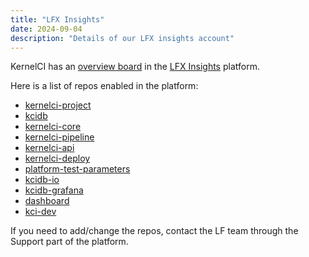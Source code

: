 ```yaml
---
title: "LFX Insights"
date: 2024-09-04
description: "Details of our LFX insights account"
---
```


KernelCI has an [overview board](https://insights.lfx.linuxfoundation.org/foundation/kernelci/overview/github?project=kernelci-project&routedFrom=Github) in the [LFX Insights](https://insights.lfx.linuxfoundation.org/) platform.

Here is a list of repos enabled in the platform:

* [kernelci-project](https://github.com/kernelci/kernelci-project)
* [kcidb](https://github.com/kernelci/kcidb)
* [kernelci-core](https://github.com/kernelci/kernelci-core)
* [kernelci-pipeline](https://github.com/kernelci/kernelci-pipeline)
* [kernelci-api](https://github.com/kernelci/kernelci-api)
* [kernelci-deploy](https://github.com/kernelci/kernelci-deploy)
* [platform-test-parameters](https://github.com/kernelci/platform-test-parameters)
* [kcidb-io](https://github.com/kernelci/kcidb-io)
* [kcidb-grafana](https://github.com/kernelci/kcidb-grafana)
* [dashboard](https://github.com/kernelci/dashboard)
* [kci-dev](https://github.com/kernelci/kci-dev)

If you need to add/change the repos, contact the LF team through the Support part of the platform.